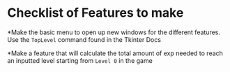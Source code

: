 # Checklist of Features to make

*Make the basic menu to open up new windows for the different features. Use the `TopLevel` command found in the Tkinter Docs

*Make a feature that will calculate the total amount of exp needed to reach an inputted level starting from `Level 0` in the game